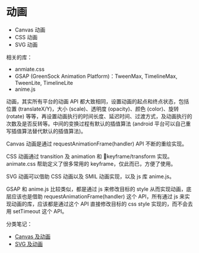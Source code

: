 # 动画

- Canvas 动画
- CSS 动画
- SVG 动画

相关的库：

- anmiate.css
- GSAP (GreenSock Animation Platform)：TweenMax, TimelineMax, TweenLite, TimelineLite
- anime.js

动画，其实所有平台的动画 API 都大致相同，设置动画的起点和终点状态，包括位置 (translateX/Y)，大小 (scale)、透明度 (opacity)、颜色 (color)、旋转 (rotate) 等等，再设置动画执行的时间长度、延迟时间、过渡方式，及动画执行的次数及是否反转等。中间的变换过程有默认的插值算法 (android 平台可以自己重写插值算法替代默认的插值算法)。

Canvas 动画是通过 requestAnimationFrame(handler) API 不断的重绘实现。

CSS 动画通过 transition 及 animation 和 keyframe/transform 实现。animate.css 帮助定义了很多常用的 keyframe，仅此而已，方便了使用。

SVG 动画可以借助 CSS 动画以及 SMIL 动画实现，以及 js 库 anime.js。

GSAP 和 anime.js 比较类似，都是通过 js 来修改目标的 style 从而实现动画，底层应该也是借助 requestAnimationFrame(handler) 这个 API，所有通过 js 来实现动画的库，应该都是通过这个 API 直接修改目标的 css style 实现的，而不会去用 setTimeout 这个 API。

分类笔记：

- [Canvas 及动画](../code/visualize/canvas-and-animation/README.md)
- [SVG 及动画](../code/visualize/svg-and-animation/README.md)
